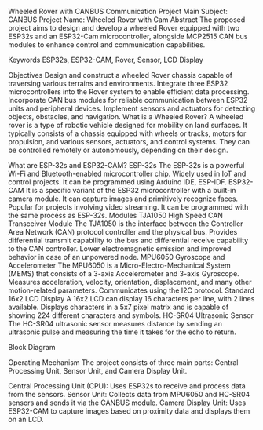 Wheeled Rover with CANBUS Communication
Project Main Subject: CANBUS
Project Name: Wheeled Rover with Cam
Abstract
The proposed project aims to design and develop a wheeled Rover equipped with two ESP32s and an ESP32-Cam microcontroller, alongside MCP2515 CAN bus modules to enhance control and communication capabilities.

Keywords
ESP32s, ESP32-CAM, Rover, Sensor, LCD Display

Objectives
Design and construct a wheeled Rover chassis capable of traversing various terrains and environments.
Integrate three ESP32 microcontrollers into the Rover system to enable efficient data processing.
Incorporate CAN bus modules for reliable communication between ESP32 units and peripheral devices.
Implement sensors and actuators for detecting objects, obstacles, and navigation.
What is a Wheeled Rover?
A wheeled rover is a type of robotic vehicle designed for mobility on land surfaces. It typically consists of a chassis equipped with wheels or tracks, motors for propulsion, and various sensors, actuators, and control systems. They can be controlled remotely or autonomously, depending on their design.

What are ESP-32s and ESP32-CAM?
ESP-32s
The ESP-32s is a powerful Wi-Fi and Bluetooth-enabled microcontroller chip.
Widely used in IoT and control projects.
It can be programmed using Arduino IDE, ESP-IDF.
ESP32-CAM
It is a specific variant of the ESP32 microcontroller with a built-in camera module.
It can capture images and primitively recognize faces.
Popular for projects involving video streaming.
It can be programmed with the same process as ESP-32s.
Modules
TJA1050 High Speed CAN Transceiver Module
The TJA1050 is the interface between the Controller Area Network (CAN) protocol controller and the physical bus.
Provides differential transmit capability to the bus and differential receive capability to the CAN controller.
Lower electromagnetic emission and improved behavior in case of an unpowered node.
MPU6050 Gyroscope and Accelerometer
The MPU6050 is a Micro-Electro-Mechanical System (MEMS) that consists of a 3-axis Accelerometer and 3-axis Gyroscope.
Measures acceleration, velocity, orientation, displacement, and many other motion-related parameters.
Communicates using the I2C protocol.
Standard 16x2 LCD Display
A 16x2 LCD can display 16 characters per line, with 2 lines available.
Displays characters in a 5x7 pixel matrix and is capable of showing 224 different characters and symbols.
HC-SR04 Ultrasonic Sensor
The HC-SR04 ultrasonic sensor measures distance by sending an ultrasonic pulse and measuring the time it takes for the echo to return.

Block Diagram

Operating Mechanism
The project consists of three main parts: Central Processing Unit, Sensor Unit, and Camera Display Unit.

Central Processing Unit (CPU): Uses ESP32s to receive and process data from the sensors.
Sensor Unit: Collects data from MPU6050 and HC-SR04 sensors and sends it via the CANBUS module.
Camera Display Unit: Uses ESP32-CAM to capture images based on proximity data and displays them on an LCD.
